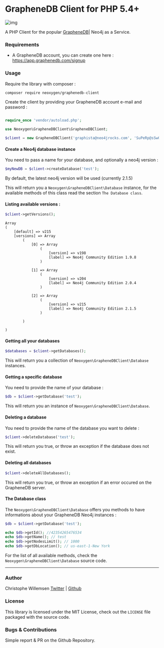 # GrapheneDB Client for PHP 5.4+

![img](http://www.graphenedb.com/images/logo.png)

A PHP Client for the popular [GrapheneDB](http://www.graphenedb.com)| Neo4j as a Service.

### Requirements

* A GrapheneDB account, you can create one here : https://app.graphenedb.com/signup

### Usage

Require the library with composer :

```bash
composer require neoxygen/graphenedb-client
```

Create the client by providing your GrapheneDB account e-mail and password :

```php

require_once 'vendor/autoload.php';

use Neoxygen\GrapheneDBClient\GrapheneDBClient;

$client = new GrapheneDBClient('graphista@neo4jrocks.com', 'SuPeRp@sSwOrD');
```

#### Create a Neo4j database instance

You need to pass a name for your database, and optionally a neo4j version :

```php
$myNewDB = $client->createDatabase('test');
```

By default, the latest neo4j version will be used (currently 2.1.5)

This will return you a `Neoxygen\GrapheneDBClient\Database` instance, for the available methods of this class read the section `The Database class`.

#### Listing available versions :

```php
$client->getVersions();
```

```
Array
(
    [default] => v215
    [versions] => Array
        (
            [0] => Array
                (
                    [version] => v198
                    [label] => Neo4j Community Edition 1.9.8
                )

            [1] => Array
                (
                    [version] => v204
                    [label] => Neo4j Community Edition 2.0.4
                )

            [2] => Array
                (
                    [version] => v215
                    [label] => Neo4j Community Edition 2.1.5
                )

        )

)
```

#### Getting all your databases

```php
$databases = $client->getDatabases();
```

This will return you a collection of `Neoxygen\GrapheneDBClient\Database` instances.

#### Getting a specific database

You need to provide the name of your database :

```php
$db = $client->getDatabase('test');
```

This will return you an instance of `Neoxygen\GrapheneDBClient\Database`.

#### Deleting a database

You need to provide the name of the database you want to delete :

```php
$client->deleteDatabase('test');
```

This will return you true, or throw an exception if the database does not exist.

#### Deleting all databases

```php
$client->deleteAllDatabases();
```

This will return you true, or throw an exception if an error occured on the GrapheneDB server.

#### The Database class

The `Neoxygen\GrapheneDBClient\Database` offers you methods to have informations about your GrapheneDB Neo4j instances :

```php
$db = $client->getDatabase('test');

echo $db->getId(); //42354265476534
echo $db->getName(); // test
echo $db->getNodesLimit(); // 1000
echo $db->getDbLocation(); // us-east-1-New York 
```

For the list of all available methods, check the `Neoxygen\GrapheneDBClient\Database` source code.

---

### Author

Christophe Willemsen [Twitter](https://twitter.com/ikwattro) | [Github](https://github.com/ikwattro)

### License

This library is licensed under the MIT License, check out the `LICENSE` file packaged with the source code.

### Bugs & Contributions

Simple report & PR on the Github Repository.
